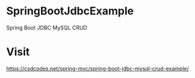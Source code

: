 # SpringBootJdbcExample
Spring Boot JDBC MySQL CRUD 
# Visit
https://csdcodes.net/spring-mvc/spring-boot-jdbc-mysql-crud-example/

